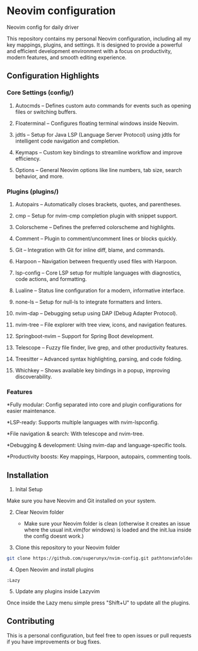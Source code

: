 # Neovim configuration

Neovim config for daily driver

This repository contains my personal Neovim configuration, including all my key mappings, plugins, and settings. It is designed to provide a powerful and efficient development environment with a focus on productivity, modern features, and smooth editing experience.

## Configuration Highlights
### Core Settings (config/)

1. Autocmds – Defines custom auto commands for events such as opening files or switching buffers.

2. Floaterminal – Configures floating terminal windows inside Neovim.

3. jdtls – Setup for Java LSP (Language Server Protocol) using jdtls for intelligent code navigation and completion.

4. Keymaps – Custom key bindings to streamline workflow and improve efficiency.

5. Options – General Neovim options like line numbers, tab size, search behavior, and more.

### Plugins (plugins/)

1. Autopairs – Automatically closes brackets, quotes, and parentheses.

2. cmp – Setup for nvim-cmp completion plugin with snippet support.

3. Colorscheme – Defines the preferred colorscheme and highlights.

4. Comment – Plugin to comment/uncomment lines or blocks quickly.

5. Git – Integration with Git for inline diff, blame, and commands.

6. Harpoon – Navigation between frequently used files with Harpoon.

7. lsp-config – Core LSP setup for multiple languages with diagnostics, code actions, and formatting.

8. Lualine – Status line configuration for a modern, informative interface.

9. none-ls – Setup for null-ls to integrate formatters and linters.

10. nvim-dap – Debugging setup using DAP (Debug Adapter Protocol).

11. nvim-tree – File explorer with tree view, icons, and navigation features.

12. Springboot-nvim – Support for Spring Boot development.

13. Telescope – Fuzzy file finder, live grep, and other productivity features.

14. Treesitter – Advanced syntax highlighting, parsing, and code folding.

15. Whichkey – Shows available key bindings in a popup, improving discoverability.

### Features

*Fully modular: Config separated into core and plugin configurations for easier maintenance.

*LSP-ready: Supports multiple languages with nvim-lspconfig.

*File navigation & search: With telescope and nvim-tree.

*Debugging & development: Using nvim-dap and language-specific tools.

*Productivity boosts: Key mappings, Harpoon, autopairs, commenting tools.

## Installation

1. Inital Setup

Make sure you have Neovim and Git installed on your system.

2. Clear Neovim folder
    * Make sure your Neovim folder is clean (otherwise it creates an issue where the usual init.vim(for windows) is loaded and the init.lua inside the config doesnt work.)

3. Clone this repository to your Neovim folder
```bash
git clone https://github.com/superunyx/nvim-config.git pathtonvimfolder/nvim
```

4. Open Neovim and install plugins
```vim
:Lazy
```

5. Update any plugins inside Lazyvim

Once inside the Lazy menu simple press "Shift+U" to update all the plugins.

## Contributing

This is a personal configuration, but feel free to open issues or pull requests if you have improvements or bug fixes.


